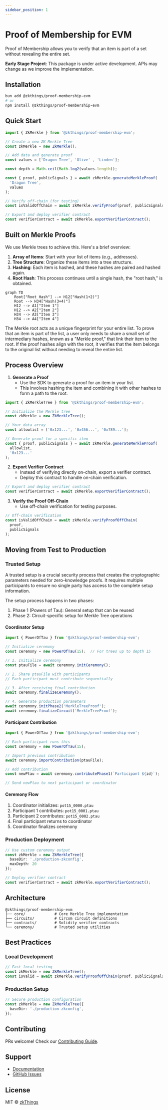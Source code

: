 ```yaml
---
sidebar_position: 1
---
```


# Proof of Membership for EVM

Proof of Membership allows you to verify that an item is part of a set without revealing the entire set.

**Early Stage Project**: This package is under active development. APIs may change as we improve the implementation.


## Installation

```bash
bun add @zkthings/proof-membership-evm
# or
npm install @zkthings/proof-membership-evm
```

## Quick Start

```typescript
import { ZkMerkle } from '@zkthings/proof-membership-evm';

// Create a new ZK Merkle Tree
const zkMerkle = new ZkMerkle();

// Add data and generate proof
const values = ['Dragon Tree', 'Olive' , 'Linden'];

const depth = Math.ceil(Math.log2(values.length));

const { proof, publicSignals } = await zkMerkle.generateMerkleProof(
  'Dragon Tree',
  values
);

// Verify off-chain (for testing)
const isValidOffChain = await zkMerkle.verifyProof(proof, publicSignals, depth);

// Export and deploy verifier contract
const verifierContract = await zkMerkle.exportVerifierContract();
```



## Built on Merkle Proofs
We use Merkle trees to achieve this. Here's a brief overview:

1. **Array of Items**: Start with your list of items (e.g., addresses).
2. **Tree Structure**: Organize these items into a tree structure.
3. **Hashing**: Each item is hashed, and these hashes are paired and hashed again.
4. **Root Hash**: This process continues until a single hash, the "root hash," is obtained.

```mermaid
graph TD
    Root["Root Hash"] --> H12["Hash(1+2)"]
    Root --> H34["Hash(3+4)"]
    H12 --> A1["Item 1"]
    H12 --> A2["Item 2"]
    H34 --> A3["Item 3"]
    H34 --> A4["Item 4"]
```

The Merkle root acts as a unique fingerprint for your entire list. To prove that an item is part of the list, a user only needs to share a small set of intermediary hashes, known as a "Merkle proof," that link their item to the root. If the proof hashes align with the root, it verifies that the item belongs to the original list without needing to reveal the entire list.

## Process Overview

1. **Generate a Proof**
   - Use the SDK to generate a proof for an item in your list.
   - This involves hashing the item and combining it with other hashes to form a path to the root.

```typescript
import { ZkMerkleTree } from '@zkthings/proof-membership-evm';

// Initialize the Merkle tree
const zkMerkle = new ZkMerkleTree();

// Your data array
const allowlist = ['0x123...', '0x456...', '0x789...'];

// Generate proof for a specific item
const { proof, publicSignals } = await zkMerkle.generateMerkleProof(
  allowlist,
  '0x123...'
);
```

2. **Export Verifier Contract**
   - Instead of verifying directly on-chain, export a verifier contract.
   - Deploy this contract to handle on-chain verification.

```typescript
// Export and deploy verifier contract
const verifierContract = await zkMerkle.exportVerifierContract();
```

3. **Verify the Proof Off-Chain**
   - Use off-chain verification for testing purposes.

```typescript
// Off-chain verification
const isValidOffChain = await zkMerkle.verifyProofOffChain(
  proof,
  publicSignals
);
```

## Moving from Test to Production

### Trusted Setup
A trusted setup is a crucial security process that creates the cryptographic parameters needed for zero-knowledge proofs. It requires multiple participants to ensure no single party has access to the complete setup information.

The setup process happens in two phases:
1. Phase 1 (Powers of Tau): General setup that can be reused
2. Phase 2: Circuit-specific setup for Merkle Tree operations

#### Coordinator Setup
```typescript
import { PowerOfTau } from '@zkthings/proof-membership-evm';

// Initialize ceremony
const ceremony = new PowerOfTau(15);  // For trees up to depth 15

// 1. Initialize ceremony
const ptauFile = await ceremony.initCeremony();

// 2. Share ptauFile with participants
// Each participant must contribute sequentially

// 3. After receiving final contribution
await ceremony.finalizeCeremony();

// 4. Generate production parameters
await ceremony.initPhase2('MerkleTreeProof');
await ceremony.finalizeCircuit('MerkleTreeProof');
```

#### Participant Contribution
```typescript
import { PowerOfTau } from '@zkthings/proof-membership-evm';

// Each participant runs this
const ceremony = new PowerOfTau(15);

// Import previous contribution
await ceremony.importContribution(ptauFile);

// Add contribution
const newPtau = await ceremony.contributePhase1(`Participant ${id}`);

// Send newPtau to next participant or coordinator
```

#### Ceremony Flow
1. Coordinator initializes: `pot15_0000.ptau`
2. Participant 1 contributes: `pot15_0001.ptau`
3. Participant 2 contributes: `pot15_0002.ptau`
4. Final participant returns to coordinator
5. Coordinator finalizes ceremony

### Production Deployment
```typescript
// Use custom ceremony output
const zkMerkle = new ZkMerkleTree({
  baseDir: './production-zkconfig',
  maxDepth: 20
});

// Deploy verifier contract
const verifierContract = await zkMerkle.exportVerifierContract();
```

## Architecture

```
@zkthings/proof-membership-evm
├── core/             # Core Merkle Tree implementation
├── circuits/         # Circom circuit definitions
├── contracts/        # Solidity verifier contracts
└── ceremony/         # Trusted setup utilities
```

## Best Practices

### Local Development
```typescript
// Fast local testing
const zkMerkle = new ZkMerkleTree();
const isValid = await zkMerkle.verifyProofOffChain(proof, publicSignals);
```

### Production Setup
```typescript
// Secure production configuration
const zkMerkle = new ZkMerkleTree({
  baseDir: './production-zkconfig',
});
```

## Contributing

PRs welcome! Check our [Contributing Guide](https://github.com/zkthings/proofOfMembership-evm/blob/main/CONTRIBUTING.md).

## Support

- [Documentation](https://zksdk.dev/docs/intro)
- [GitHub Issues](https://github.com/zkthings/proofOfMembership-evm/issues)

## License

MIT © [zkThings](https://github.com/zkthings) 
